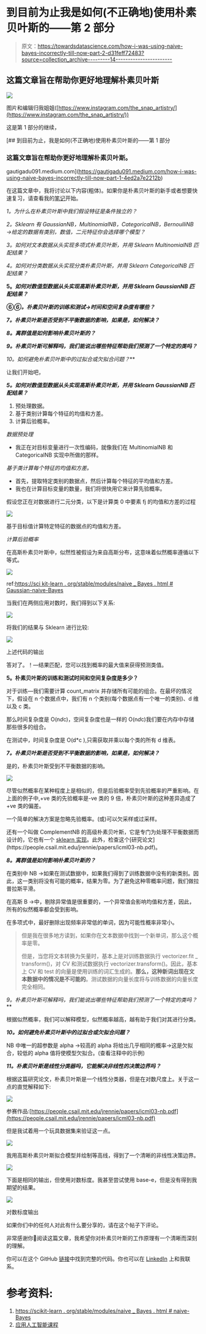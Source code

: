 # 到目前为止我是如何(不正确地)使用朴素贝叶斯的——第 2 部分

> 原文：<https://towardsdatascience.com/how-i-was-using-naive-bayes-incorrectly-till-now-part-2-d31feff72483?source=collection_archive---------14----------------------->

## 这篇文章旨在帮助你更好地理解朴素贝叶斯

![](img/7f391ab6975d450ec7afbd60ea7d474c.png)

图片和编辑归我姐姐([https://www.instagram.com/the_snap_artistry/](https://www.instagram.com/the_snap_artistry/))

这是第 1 部分的继续，

[](https://gautigadu091.medium.com/how-i-was-using-naive-bayes-incorrectly-till-now-part-1-4ed2a7e2212b) [## 到目前为止，我是如何(不正确地)使用朴素贝叶斯的——第 1 部分

### 这篇文章旨在帮助你更好地理解朴素贝叶斯。

gautigadu091.medium.com](https://gautigadu091.medium.com/how-i-was-using-naive-bayes-incorrectly-till-now-part-1-4ed2a7e2212b) 

在这篇文章中，我将讨论以下内容(粗体)。如果你是朴素贝叶斯的新手或者想要快速复习，请查看我的[笔记](https://drive.google.com/drive/folders/1vldPQ6T88EVsjlRXvGtZUPPwZOffqrEb?usp=sharing)开始。

*1。为什么在朴素贝叶斯中我们假设特征是条件独立的？*

*2。Sklearn 有 GaussianNB，MultinomialNB，CategoricalNB，BernoulliNB →给定的数据有类别，数值，二元特征你会选择哪个模型？*

*3。如何对文本数据从头实现多项式朴素贝叶斯，并用 Sklearn MultinomialNB 匹配结果？*

*4。如何对分类数据从头实现分类朴素贝叶斯，并用 Sklearn CategoricalNB 匹配结果？*

**5。*如何对数值型数据从头实现高斯朴素贝叶斯，并用 Sklearn GaussianNB 匹配结果？***

**⑥*⑥。朴素贝叶斯的训练和测试→时间和空间复杂度有哪些？***

***7。朴素贝叶斯是否受到不平衡数据的影响，如果是，如何解决？***

***8。离群值是如何影响朴素贝叶斯的？***

***9。朴素贝叶斯可解释吗，我们能说出哪些特征帮助我们预测了一个特定的类吗？***

**10*。如何避免朴素贝叶斯中的过拟合或欠拟合问题？***

让我们开始吧，

***5。如何对数值型数据从头实现高斯朴素贝叶斯，并用 Sklearn GaussianNB 匹配结果？***

1.  预处理数据。
2.  基于类别计算每个特征的均值和方差。
3.  计算后验概率。

*数据预处理*

*   我正在对目标变量进行一次性编码，就像我们在 MultinomialNB 和 CategoricalNB 实现中所做的那样。

*基于类计算每个特征的均值和方差。*

*   首先，提取特定类别的数据点，然后计算每个特征的平均值和方差。
*   我也在计算目标变量的数量，我们将很快用它来计算先验概率。

假设您正在对数据进行二元分类，以下是计算类 0 中要素 fj 的均值和方差的过程

![](img/57a6653b4fe92a566983fe0243581fce.png)

基于目标值计算特定特征的数据点的均值和方差。

*计算后验概率*

在高斯朴素贝叶斯中，似然性被假设为来自高斯分布，这意味着似然概率遵循以下等式。

![](img/cfd9b82d1c7e99fa19199fe5dd69e56e.png)

ref:[https://sci kit-learn . org/stable/modules/naive _ Bayes . html # Gaussian-naive-Bayes](https://scikit-learn.org/stable/modules/naive_bayes.html#gaussian-naive-bayes)

当我们在两侧应用对数时，我们得到以下关系:

![](img/077771aefdbd0d61099b28d4fd614a5e.png)

将我们的结果与 Sklearn 进行比较:

![](img/6ab3a7f9ab98518147c93aaed256dd03.png)

上述代码的输出

答对了。！—结果匹配，您可以找到概率的最大值来获得预测类值。

**5。朴素贝叶斯的训练和测试时间和空间复杂度是多少？**

对于训练—我们需要计算 count_matrix 并存储所有可能的组合。在最坏的情况下，假设在 n 个数据点中，我们有 n 个类别(每个数据点有一个唯一的类别)、d 维以及 c 类。

那么时间复杂度是 O(n*d*c)，空间复杂度也是一样的 O(n*d*c)我们要在内存中存储那些很多的组合。

在测试中，时间复杂度是 O(d*c ),只需获取并乘以每个类的所有 d 维表。

***7。朴素贝叶斯是否受到不平衡数据的影响，如果是，如何解决？***

是的，朴素贝叶斯受到不平衡数据的影响。

![](img/699bb8dd3ae9d95be8adca474127e7de.png)

尽管似然概率在某种程度上是相似的，但是后验概率受到先验概率的严重影响。在上面的例子中,+ve 类的先验概率是-ve 类的 9 倍，朴素贝叶斯的这种差异造成了+ve 类的偏差。

一个简单的解决方案是忽略先验概率。(或)可以欠采样或过采样。

还有一个叫做 ComplementNB 的高级朴素贝叶斯，它是专门为处理不平衡数据而设计的，它也有一个 [sklearn 实现](http://scikit-learn.org/stable/modules/generated/sklearn.naive_bayes.ComplementNB.html#:~:text=The%20Complement%20Naive%20Bayes%20classifier%20was%20designed%20to%20correct%20the,New%20in%20version%200.20.&text=Additive%20(Laplace%2FLidstone)%20smoothing,(0%20for%20no%20smoothing).)。此外，检查这个[研究论文](https://people.csail.mit.edu/jrennie/papers/icml03-nb.pdf)。

***8。离群值是如何影响朴素贝叶斯的？***

在类别中 NB →如果在测试数据中，如果我们得到了训练数据中没有的新类别。因此，这一类别将没有可能的概率，结果为零。为了避免这种零概率问题，我们做拉普拉斯平滑。

在高斯 B →中，剔除异常值是很重要的，一个异常值会影响均值和方差，因此，所有的似然概率都会受到影响。

在多项式中，最好删除出现频率非常低的单词，因为可能性概率非常小。

> 但是我在很多地方读到，如果你在文本数据中找到一个新单词，那么这个概率是零。
> 
> 但是，当您将文本转换为矢量时，基本上是对训练数据执行 vectorizer.fit _ transform()，对 CV 和测试数据执行 vectorizer.transform()。因此，基本上 CV 和 test 的向量是使用训练的词汇生成的。**那么，这种新词出现在文本数据中的情况是不可能的**。测试数据的向量长度将与训练数据的向量长度完全相同。

**9*。朴素贝叶斯可解释吗，我们能说出哪些特征帮助我们预测了一个特定的类吗？***

根据似然概率，我们可以解释模型，似然概率越高，越有助于我们对其进行分类。

***10。如何避免朴素贝叶斯中的过拟合或欠拟合问题？***

NB 中唯一的超参数是 alpha →较高的 alpha 将给出几乎相同的概率→这是欠拟合，较低的 alpha 值将使模型欠拟合。(查看注释中的示例)

***11。朴素贝叶斯是线性分类器吗，它能解决非线性的决策边界吗？***

根据这篇研究论文，朴素贝叶斯是一个线性分类器，但是在对数尺度上。关于这一点的直觉解释如下:

![](img/142bc82c6ff3649986990f954e214ec0.png)

参赛作品:[https://people.csail.mit.edu/jrennie/papers/icml03-nb.pdf](https://people.csail.mit.edu/jrennie/papers/icml03-nb.pdf)

但是我试着用一个玩具数据集来验证这一点。

![](img/66cf02a7cd089628d5783780b7437ac3.png)

我用高斯朴素贝叶斯拟合模型并绘制等高线，得到了一个清晰的非线性决策边界。

![](img/8a08a18336f0874225898e36c50d67a8.png)

下面是相同的输出，但使用对数标度。我甚至尝试使用 base-e，但是没有得到我期望的结果。

![](img/9f0b089c08b80c46f961208dcd43179f.png)

对数标度输出

如果你们中的任何人对此有什么要分享的，请在这个帖子下评论。

非常感谢你💖阅读这篇文章，我希望你对朴素贝叶斯的工作原理有一个清晰而深刻的理解。

你可以在这个 GitHub [链接](https://github.com/GowthamChowta/30daysofNLP/tree/main/All%20about%20Naive%20Bayes)中找到完整的代码。你也可以在 [LinkedIn](https://www.linkedin.com/in/gauthamchowta/) 上和我联系。

# 参考资料:

1.  [https://scikit-learn . org/stable/modules/naive _ Bayes . html # naive-Bayes](https://scikit-learn.org/stable/modules/naive_bayes.html#naive-bayes)
2.  [应用人工智能课程](https://www.appliedaicourse.com/)